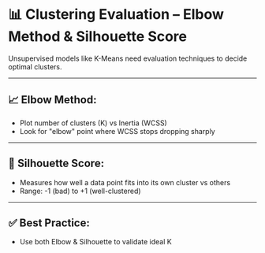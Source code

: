 # 📊 Clustering Evaluation – Elbow Method & Silhouette Score

Unsupervised models like K-Means need evaluation techniques to decide optimal clusters.

---

## 📈 Elbow Method:
- Plot number of clusters (K) vs Inertia (WCSS)
- Look for "elbow" point where WCSS stops dropping sharply

---

## 🌟 Silhouette Score:
- Measures how well a data point fits into its own cluster vs others
- Range: -1 (bad) to +1 (well-clustered)

---

## ✅ Best Practice:
- Use both Elbow & Silhouette to validate ideal K
